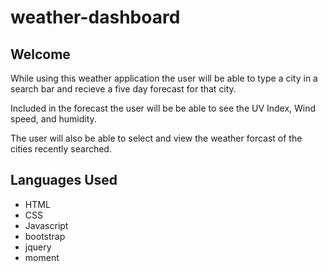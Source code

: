 # weather-dashboard

## Welcome

While using this weather application the user will be able to type a city in a search bar and recieve a five day forecast for that city.

Included in the forecast the user will be be able to see the UV Index, Wind speed, and humidity.

The user will also be able to select and view the weather forcast of the cities recently searched.

## Languages Used

- HTML
- CSS
- Javascript
- bootstrap
- jquery
- moment
